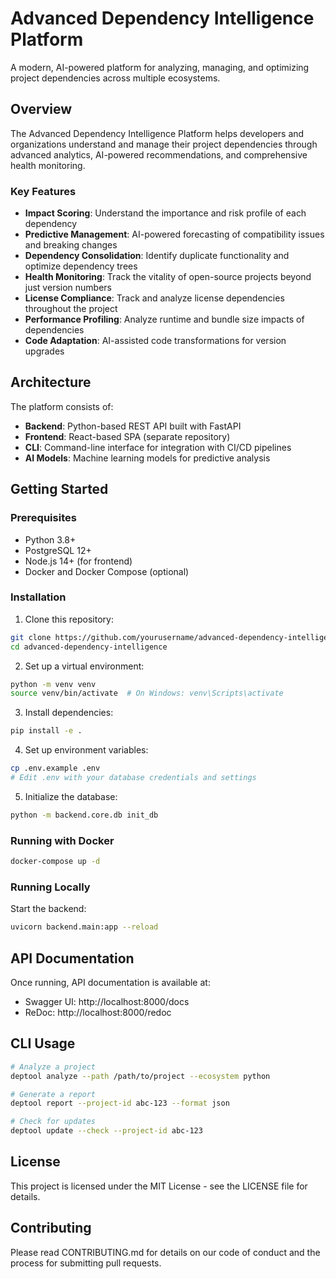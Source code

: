 # Advanced Dependency Intelligence Platform

A modern, AI-powered platform for analyzing, managing, and optimizing project dependencies across multiple ecosystems.

## Overview

The Advanced Dependency Intelligence Platform helps developers and organizations understand and manage their project dependencies through advanced analytics, AI-powered recommendations, and comprehensive health monitoring.

### Key Features

- **Impact Scoring**: Understand the importance and risk profile of each dependency
- **Predictive Management**: AI-powered forecasting of compatibility issues and breaking changes
- **Dependency Consolidation**: Identify duplicate functionality and optimize dependency trees
- **Health Monitoring**: Track the vitality of open-source projects beyond just version numbers
- **License Compliance**: Track and analyze license dependencies throughout the project
- **Performance Profiling**: Analyze runtime and bundle size impacts of dependencies
- **Code Adaptation**: AI-assisted code transformations for version upgrades

## Architecture

The platform consists of:

- **Backend**: Python-based REST API built with FastAPI
- **Frontend**: React-based SPA (separate repository)
- **CLI**: Command-line interface for integration with CI/CD pipelines
- **AI Models**: Machine learning models for predictive analysis

## Getting Started

### Prerequisites

- Python 3.8+
- PostgreSQL 12+
- Node.js 14+ (for frontend)
- Docker and Docker Compose (optional)

### Installation

1. Clone this repository:

```bash
git clone https://github.com/yourusername/advanced-dependency-intelligence.git
cd advanced-dependency-intelligence
```

2. Set up a virtual environment:

```bash
python -m venv venv
source venv/bin/activate  # On Windows: venv\Scripts\activate
```

3. Install dependencies:

```bash
pip install -e .
```

4. Set up environment variables:

```bash
cp .env.example .env
# Edit .env with your database credentials and settings
```

5. Initialize the database:

```bash
python -m backend.core.db init_db
```

### Running with Docker

```bash
docker-compose up -d
```

### Running Locally

Start the backend:

```bash
uvicorn backend.main:app --reload
```

## API Documentation

Once running, API documentation is available at:

- Swagger UI: http://localhost:8000/docs
- ReDoc: http://localhost:8000/redoc

## CLI Usage

```bash
# Analyze a project
deptool analyze --path /path/to/project --ecosystem python

# Generate a report
deptool report --project-id abc-123 --format json

# Check for updates
deptool update --check --project-id abc-123
```

## License

This project is licensed under the MIT License - see the LICENSE file for details.

## Contributing

Please read CONTRIBUTING.md for details on our code of conduct and the process for submitting pull requests.